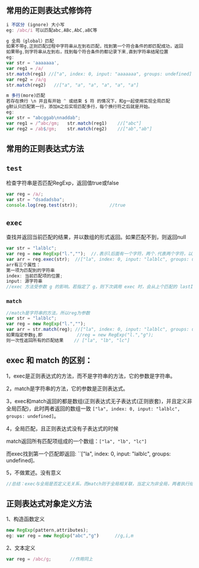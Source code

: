 ## 常用的正则表达式修饰符

```javascript
i 不区分 (ignore) 大小写
eg: /abc/i 可以匹配abc,ABc,AbC,aBC等
```

```javascript
g 全局（global）匹配
如果不带g,正则匹配过程中字符串从左到右匹配，找到第一个符合条件的即匹配成功，返回
如果带g,则字符串从左到右，找到每个符合条件的都记录下来,直到字符串结尾位置
eg: 
var str = 'aaaaaaa',
var reg1 = /a/     
str.match(reg1) //["a", index: 0, input: "aaaaaaa", groups: undefined]
var reg2 = /a/g
str.match(reg2)   //["a", "a", "a", "a", "a", "a"]
```

```javascript
m 多行(more)匹配
若存在换行 \n 并且有开始 ^ 或结束 $ 符 的情况下，和g一起使用实现全局匹配
g默认只匹配第一行，添加m之后实现匹配多行，每个换行符之后就是开始。
eg:
var str = "abcggab\nnaddab";
var reg1 = /^abc/gm;   str.match(reg1)    //["abc"]
var reg2 = /ab$/gm;    str.match(reg2)    //["ab","ab"]
```





## 常用的正则表达式方法

## `test`

检查字符串是否匹配RegExp，返回值true或false

```javascript
var reg = /a/;
var str = "dsadadsba";
console.log(reg.test(str));            //true
```

## `exec`

查找并返回当前匹配的结果，并以数组的形式返回。如果匹配不到，则返回null

```javascript
var str = "lalblc";
var reg = new RegExp("l.","");  //.表示l后面有一个字符，两个.代表两个字符，以此类推
var arr = reg.exec(str);  //["la", index: 0, input: "lalblc", groups: undefined]
arr有三个属性：
第一项为匹配到的字符串
index: 当前匹配项的位置;
input: 源字符串
//exec 方法受参数 g 的影响。若指定了 g，则下次调用 exec 时，会从上个匹配的 lastIndex 开始查找,但仍每次返回一个匹配项,exec是RegExp的方法,所以str为参数
```

### `match`

```javascript
//match是字符串的方法，所以reg为参数
var str = "lalblc";
var reg = new RegExp("l.","");
var arr = str.match(reg); //["la", index: 0, input: "lalblc", groups: undefined]
如果指定参数g,即             //reg = new RegExp("l.","g");
则一次性返回所有的匹配结果    // ["la", "lb", "lc"]
```

 ## exec 和 match 的区别：

1，exec是正则表达式的方法，而不是字符串的方法，它的参数是字符串。

2，match是字符串的方法，它的参数是正则表达式。

3，exec和match返回的都是数组(正则表达式无子表达式(正则嵌套)，并且定义非全局匹配)，此时两者返回的数组一致 `["la", index: 0, input: "lalblc", groups: undefined]`。

4，全局匹配，且正则表达式没有子表达式的时候

match返回所有匹配项组成的一个数组：`["la", "lb", "lc"]`

而exec找到第一个匹配即返回: ``["la", index: 0, input: "lalblc", groups: undefined]`。`

5，不做累述。没有意义

```javascript
//总结：exec与全局是否定义无关系，而match则于全局相关联，当定义为非全局，两者执行结果相同
```



## 正则表达式对象定义方法

1、构造函数定义

```javascript
new RegExp(pattern,attributes);
eg: var reg = new RegExp("abc","g")      //g,i,m
```

2、文本定义

```javascript
var reg = /abc/g;       //作用同上
```

​	